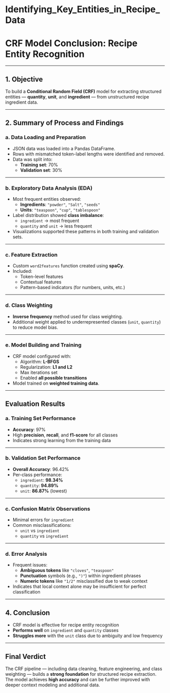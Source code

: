 # Identifying_Key_Entities_in_Recipe_Data

# CRF Model Conclusion: Recipe Entity Recognition

---

## 1. Objective

To build a **Conditional Random Field (CRF)** model for extracting structured entities — **quantity**, **unit**, and **ingredient** — from unstructured recipe ingredient data.

---

## 2. Summary of Process and Findings

### a. Data Loading and Preparation
- JSON data was loaded into a Pandas DataFrame.
- Rows with mismatched token-label lengths were identified and removed.
- Data was split into:
  - **Training set**: 70%  
  - **Validation set**: 30%

---

### b. Exploratory Data Analysis (EDA)
- Most frequent entities observed:
  - **Ingredients**: `"powder"`, `"Salt"`, `"seeds"`
  - **Units**: `"teaspoon"`, `"cup"`, `"tablespoon"`
- Label distribution showed **class imbalance**:
  - `ingredient` → most frequent  
  - `quantity` and `unit` → less frequent
- Visualizations supported these patterns in both training and validation sets.

---

### c. Feature Extraction
- Custom `word2features` function created using **spaCy**.
- Included:
  - Token-level features  
  - Contextual features  
  - Pattern-based indicators (for numbers, units, etc.)

---

### d. Class Weighting
- **Inverse frequency** method used for class weighting.
- Additional weight applied to underrepresented classes (`unit`, `quantity`) to reduce model bias.

---

### e. Model Building and Training
- CRF model configured with:
  - Algorithm: **L-BFGS**
  - Regularization: **L1 and L2**
  - Max iterations set
  - Enabled **all possible transitions**
- Model trained on **weighted training data**.

---

## Evaluation Results

### a. Training Set Performance
- **Accuracy**: 97%
- High **precision**, **recall**, and **f1-score** for all classes
- Indicates strong learning from the training data

---

### b. Validation Set Performance
- **Overall Accuracy**: 96.42%
- Per-class performance:
  - `ingredient`: **98.34%**
  - `quantity`: **94.89%**
  - `unit`: **86.87%** (lowest)

---

### c. Confusion Matrix Observations
- Minimal errors for `ingredient`
- Common misclassifications:
  - `unit` vs `ingredient`
  - `quantity` vs `ingredient`

---

### d. Error Analysis
- Frequent issues:
  - **Ambiguous tokens** like `"cloves"`, `"teaspoon"`
  - **Punctuation** symbols (e.g., `")"`) within ingredient phrases
  - **Numeric tokens** like `"1/2"` misclassified due to weak context
- Indicates that local context alone may be insufficient for perfect classification

---

## 4. Conclusion

- CRF model is effective for recipe entity recognition
- **Performs well** on `ingredient` and `quantity` classes
- **Struggles more** with the `unit` class due to ambiguity and low frequency

---

## Final Verdict

The CRF pipeline — including data cleaning, feature engineering, and class weighting — builds a **strong foundation** for structured recipe extraction. The model achieves **high accuracy** and can be further improved with deeper context modeling and additional data.


